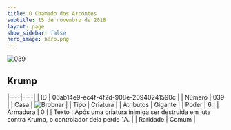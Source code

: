 ```yaml
---
title: O Chamado dos Arcontes
subtitle: 15 de novembro de 2018
layout: page
show_sidebar: false
hero_image: hero.png
---
```


![039](https://cdn.keyforgegame.com/media/card_front/pt/341_039_Q64CQC29J542_pt.png)

## Krump

|----|----|
| ID | 06ab14e9-ec4f-4f2d-908e-20940241590c |
| Número | 039 |
| Casa | ![Brobnar](https://archonarcana.com/images/thumb/e/e0/Brobnar.png/22px-Brobnar.png "Brobnar") |
| Tipo | Criatura |
| Atributos | Gigante |
| Poder | 6 |
| Armadura | 0 |
| Texto | Após uma criatura inimiga ser destruída em luta contra Krump, o controlador dela perde 1A. |
| Raridade | Comum |

